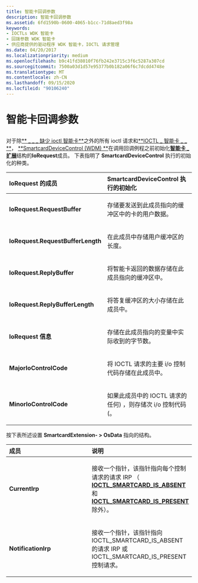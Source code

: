 ```yaml
---
title: 智能卡回调参数
description: 智能卡回调参数
ms.assetid: 6fd1590b-0600-4065-b1cc-71d8aed3f98a
keywords:
- IOCTLs WDK 智能卡
- 回拨参数 WDK 智能卡
- 供应商提供的驱动程序 WDK 智能卡，IOCTL 请求管理
ms.date: 04/20/2017
ms.localizationpriority: medium
ms.openlocfilehash: b9c41fd38010f76fb242e3715c3f6c5287a307cd
ms.sourcegitcommit: 7500a03d1d57e95377b0b182a06f6c7dcdd4748e
ms.translationtype: MT
ms.contentlocale: zh-CN
ms.lasthandoff: 09/15/2020
ms.locfileid: "90106240"
---
```

# <a name="smart-card-callback-parameters"></a>智能卡回调参数


## <span id="_ntovr_smart_card_callback_parameters"></span><span id="_NTOVR_SMART_CARD_CALLBACK_PARAMETERS"></span>


对于除[** \_ \_ \_ 缺少 ioctl 智能卡**](/previous-versions/windows/hardware/drivers/ff548905(v=vs.85))之外的所有 ioctl 请求和[**IOCTL \_ 智能卡 \_ \_ **](/previous-versions/windows/hardware/drivers/ff548906(v=vs.85))， [**SmartcardDeviceControl (WDM) **](/previous-versions/ff548939(v=vs.85))在调用回调例程之前初始化[**智能卡 \_ 扩展**](/windows-hardware/drivers/ddi/smclib/ns-smclib-_smartcard_extension)结构的**IoRequest**成员。 下表指明了 **SmartcardDeviceControl** 执行的初始化的种类。

<table>
<colgroup>
<col width="50%" />
<col width="50%" />
</colgroup>
<thead>
<tr class="header">
<th align="left">IoRequest 的成员</th>
<th align="left">SmartcardDeviceControl 执行的初始化</th>
</tr>
</thead>
<tbody>
<tr class="odd">
<td align="left"><p><strong>IoRequest.RequestBuffer</strong></p></td>
<td align="left"><p>存储要发送到此成员指向的缓冲区中的卡的用户数据。</p></td>
</tr>
<tr class="even">
<td align="left"><p><strong>IoRequest.RequestBufferLength</strong></p></td>
<td align="left"><p>在此成员中存储用户缓冲区的长度。</p></td>
</tr>
<tr class="odd">
<td align="left"><p><strong>IoRequest.ReplyBuffer</strong></p></td>
<td align="left"><p>将智能卡返回的数据存储在此成员指向的缓冲区中。</p></td>
</tr>
<tr class="even">
<td align="left"><p><strong>IoRequest.ReplyBufferLength</strong></p></td>
<td align="left"><p>将答复缓冲区的大小存储在此成员中。</p></td>
</tr>
<tr class="odd">
<td align="left"><p><strong>IoRequest 信息</strong></p></td>
<td align="left"><p>存储在此成员指向的变量中实际收到的字节数。</p></td>
</tr>
<tr class="even">
<td align="left"><p><strong>MajorIoControlCode</strong></p></td>
<td align="left"><p>将 IOCTL 请求的主要 i/o 控制代码存储在此成员中。</p></td>
</tr>
<tr class="odd">
<td align="left"><p><strong>MinorIoControlCode</strong></p></td>
<td align="left"><p>如果此成员中的 IOCTL 请求的任何) ，则存储次 i/o 控制代码 (。</p></td>
</tr>
</tbody>
</table>

 

按下表所述设置 **SmartcardExtension- &gt; OsData** 指向的结构。

<table>
<colgroup>
<col width="50%" />
<col width="50%" />
</colgroup>
<thead>
<tr class="header">
<th align="left">成员</th>
<th align="left">说明</th>
</tr>
</thead>
<tbody>
<tr class="odd">
<td align="left"><p><strong>CurrentIrp</strong></p></td>
<td align="left"><p>接收一个指针，该指针指向每个控制请求的请求 IRP （ <a href="/previous-versions/windows/hardware/drivers/ff548905(v=vs.85)" data-raw-source="[&lt;strong&gt;IOCTL_SMARTCARD_IS_ABSENT&lt;/strong&gt;](/previous-versions/windows/hardware/drivers/ff548905(v=vs.85))"><strong>IOCTL_SMARTCARD_IS_ABSENT</strong></a> 和 <a href="/previous-versions/windows/hardware/drivers/ff548906(v=vs.85)" data-raw-source="[&lt;strong&gt;IOCTL_SMARTCARD_IS_PRESENT&lt;/strong&gt;](/previous-versions/windows/hardware/drivers/ff548906(v=vs.85))"><strong>IOCTL_SMARTCARD_IS_PRESENT</strong></a>除外）。</p></td>
</tr>
<tr class="even">
<td align="left"><p><strong>NotificationIrp</strong></p></td>
<td align="left"><p>接收一个指针，该指针指向 IOCTL_SMARTCARD_IS_ABSENT 的请求 IRP 或 IOCTL_SMARTCARD_IS_PRESENT 控制请求。</p></td>
</tr>
</tbody>
</table>

 

